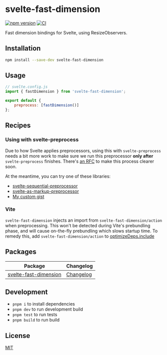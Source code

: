 # svelte-fast-dimension

[![npm version](https://img.shields.io/npm/v/svelte-fast-dimension)](https://www.npmjs.com/package/svelte-fast-dimension)
[![CI](https://github.com/bluwy/svelte-fast-dimension/actions/workflows/ci.yml/badge.svg)](https://github.com/bluwy/svelte-fast-dimension/actions/workflows/ci.yml)

Fast dimension bindings for Svelte, using ResizeObservers.

## Installation

```bash
npm install --save-dev svelte-fast-dimension
```

## Usage

```js
// svelte.config.js
import { fastDimension } from 'svelte-fast-dimension';

export default {
	preprocess: [fastDimension()]
};
```

## Recipes

### Using with svelte-preprocess

Due to how Svelte applies preprocessors, using this with `svelte-preprocess` needs a bit more work to make sure we run this preprocessor **only after** `svelte-preprocess` finishes. There's [an RFC](https://github.com/sveltejs/rfcs/pull/56) to make this process clearer soon.

At the meantime, you can try one of these libraries:

- [svelte-sequential-preprocessor](https://github.com/pchynoweth/svelte-sequential-preprocessor)
- [svelte-as-markup-preprocessor](https://github.com/firefish5000/svelte-as-markup-preprocessor)
- [My custom gist](https://gist.github.com/bluwy/5fc6f97768b7f065df4e2dbb1366db4c)

### Vite

`svelte-fast-dimension` injects an import from `svelte-fast-dimension/action` when preprocessing. This won't be detected during Vite's prebundling phase, and will cause on-the-fly prebundling which slows startup time. To remedy this, add `svelte-fast-dimension/action` to [optimizeDeps.include](https://vitejs.dev/config/#optimizedeps-include)

## Packages

| Package                                                 | Changelog                                                |
| ------------------------------------------------------- | -------------------------------------------------------- |
| [svelte-fast-dimension](packages/svelte-fast-dimension) | [Changelog](packages/svelte-fast-dimension/CHANGELOG.md) |

## Development

- `pnpm i` to install dependencies
- `pnpm dev` to run development build
- `pnpm test` to run tests
- `pnpm build` to run build

## License

[MIT](./LICENSE)
